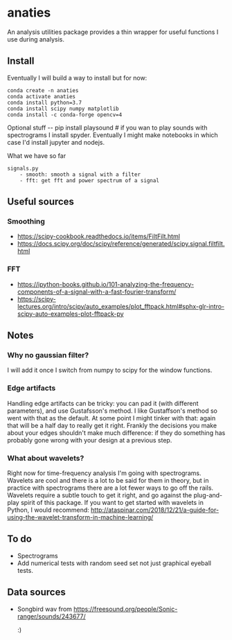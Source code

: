 # anaties
An analysis utilities package provides a thin wrapper for useful functions I use during analysis.


## Install
Eventually I will build a way to install but for now:

    conda create -n anaties
    conda activate anaties
    conda install python=3.7
    conda install scipy numpy matplotlib
    conda install -c conda-forge opencv=4

Optional stuff --
    pip install playsound # if you wan to play sounds with spectrograms
I install spyder. Eventually I might make notebooks in which case I'd install jupyter and nodejs.

What we have so far    

    signals.py
        - smooth: smooth a signal with a filter
        - fft: get fft and power spectrum of a signal




## Useful sources
### Smoothing
- https://scipy-cookbook.readthedocs.io/items/FiltFilt.html
- https://docs.scipy.org/doc/scipy/reference/generated/scipy.signal.filtfilt.html

### FFT
- https://ipython-books.github.io/101-analyzing-the-frequency-components-of-a-signal-with-a-fast-fourier-transform/
- https://scipy-lectures.org/intro/scipy/auto_examples/plot_fftpack.html#sphx-glr-intro-scipy-auto-examples-plot-fftpack-py


## Notes
###  Why no gaussian filter?
I will add it once I switch from numpy to scipy for the window functions.  

### Edge artifacts
Handling edge artifacts can be tricky: you can pad it (with different parameters), and use Gustafsson's method. I like Gustaffson's method so went with that as the default. At some point I might tinker with that: again that will be a half day to really get it right. Frankly the decisions you make about your edges shouldn't make much difference: if they do something has probably gone wrong with your design at a previous step.

### What about wavelets?
Right now for time-frequency analysis I'm going with spectrograms.  Wavelets are cool and there is a lot to be said for them in theory, but in practice with spectrograms there are a lot fewer ways to go off the rails. Wavelets require a subtle touch to get it right, and go against the plug-and-play spirit of this package. If you want to get started with wavelets in Python, I would recommend:   http://ataspinar.com/2018/12/21/a-guide-for-using-the-wavelet-transform-in-machine-learning/


## To do
- Spectrograms
- Add numerical tests with random seed set not just graphical eyeball tests.

## Data sources
- Songbird wav from
 https://freesound.org/people/Sonic-ranger/sounds/243677/


  :)
